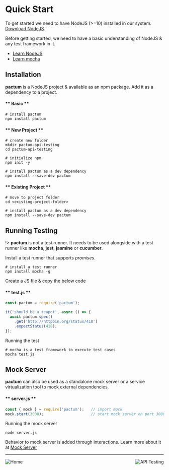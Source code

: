 # Quick Start

To get started we need to have NodeJS (>=10) installed in our system. <a href="https://nodejs.org/en/download/" target="_blank">Download NodeJS</a>.

Before getting started, we need to have a basic understanding of NodeJS & any test framework in it.

- [Learn NodeJS](https://www.youtube.com/watch?v=TlB_eWDSMt4)
- [Learn mocha](https://www.youtube.com/watch?v=MLTRHc5dk6s)

## Installation

**pactum** is a NodeJS project & available as an npm package. Add it as a dependency to a project.

<!-- tabs:start -->

#### ** Basic **

```shell
# install pactum
npm install pactum
```

#### ** New Project **

```shell
# create new folder
mkdir pactum-api-testing
cd pactum-api-testing

# initialize npm
npm init -y

# install pactum as a dev dependency
npm install --save-dev pactum
```

#### ** Existing Project **

```shell
# move to project folder
cd <existing-project-folder>

# install pactum as a dev dependency
npm install --save-dev pactum
```

<!-- tabs:end -->

## Running Testing

!> **pactum** is not a test runner. It needs to be used alongside with a test runner like **mocha**, **jest**, **jasmine** or **cucumber**.

Install a test runner that supports *promises*.

```shell
# install a test runner
npm install mocha -g
```

Create a JS file & copy the below code

<!-- tabs:start -->

#### ** test.js **

```js
const pactum = require('pactum');

it('should be a teapot', async () => {
  await pactum.spec()
    .get('http://httpbin.org/status/418')
    .expectStatus(418);
});
```

<!-- tabs:end -->

Running the test

```shell
# mocha is a test framework to execute test cases
mocha test.js
```

## Mock Server

**pactum** can also be used as a standalone mock server or a service virtualization tool to mock external dependencies.

<!-- tabs:start -->

#### ** server.js **

```js
const { mock } = require('pactum');   // import mock
mock.start(3000);                     // start mock server on port 3000
```

<!-- tabs:end -->

Running the mock server

```shell
node server.js
```

Behavior to mock server is added through interactions. Learn more about it at [Mock Server](mock-server.md)

----

<a href="#/pactum" >
  <img src="https://img.shields.io/badge/PREV-Home-orange" alt="Home" align="left" style="display: inline;" />
</a>
<a href="#/api-testing" >
  <img src="https://img.shields.io/badge/NEXT-API%20Testing-blue" alt="API Testing" align="right" style="display: inline;" />
</a>

